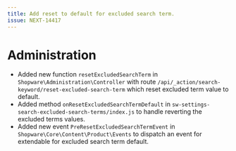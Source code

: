 ```yaml
---
title: Add reset to default for excluded search term.
issue: NEXT-14417
---
```

# Administration
* Added new function `resetExcludedSearchTerm` in `Shopware\Administration\Controller` with route `/api/_action/search-keyword/reset-excluded-search-term` which reset excluded term value to default.
* Added method `onResetExcludedSearchTermDefault` in `sw-settings-search-excluded-search-terms/index.js` to handle reverting the excluded terms values.
* Added new event `PreResetExcludedSearchTermEvent` in` Shopware\Core\Content\Product\Events` to dispatch an event for extendable for excluded search term default.
